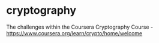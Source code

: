 # cryptography
The challenges within the Coursera Cryptography Course - https://www.coursera.org/learn/crypto/home/welcome
